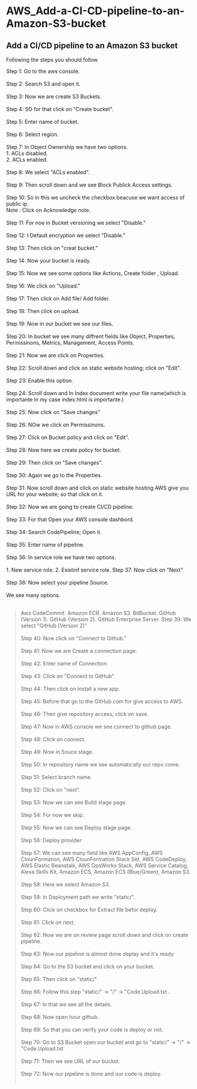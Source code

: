 # AWS_Add-a-CI-CD-pipeline-to-an-Amazon-S3-bucket


<H2>Add a CI/CD pipeline to an Amazon S3 bucket</H2>

Following the steps you should follow

Step 1: Go to the aws console.<br><br>
Step 2: Search S3 and open it.<br><br>
Step 3: Now we are create S3 Buckets.<br><br>
Step 4: SO for that click on "Create bucket".<br><br>
Step 5: Enter name of bucket. <br><br>
Step 6: Select region.<br><br>
Step 7: In Object Ownership we have two options.<br>
	1. ACLs disabled.<br>
	2. ACLs enabled.<br><br>
Step 8: We select "ACLs enabled".<br><br>
Step 9: Then scroll down and we see Block Publick Access settings.<br><br>
Step 10: So in this we uncheck the checkbox beacuse we want access of public ip.<br>
Note : Click on Acknowledge note.<br><br>
Step 11: For noe in Bucket versioning we select "Disable."<br><br>
Step 12: I Default encryption we select "Disable."<br><br>
Step 13: Then click on "creat bucket."<br><br>
Step 14: Now your bucket is ready.<br><br>
Step 15: Now we see some options like Actions, Create folder , Upload.<br><br>
Step 16: We click on "Upload."<br><br>
Step 17: Then click on Add file/ Add folder.<br><br>
Step 18: Then click on upload.<br><br>
Step 19: Now in our bucket we see our files.<br><br>
Step 20: In bucket we see many diffrent fields like Object, Properties, Permissinons, Metrics, Management, Access Points.<br><br>
Step 21: Now we are click on Properties.<br><br>
Step 22: Scroll down and click on static website hosting; click on "Edit".<br><br>
Step 23: Enable this option.<br><br>
Step 24: Scroll down and In Index document write your file name(which is importante in my case index.html is importante.)<br><br>
Step 25: Now click on "Save changes"<br><br>
Step 26: NOw we click on Permissinons.<br><br>
Step 27: Click on Bucket policy and click on "Edit".<br><br>
Step 28: Now here we create policy for bucket.<br><br>
Step 29: Then click on "Save changes".<br><br>
Step 30: Again we go to the Properties.<br><br>
Step 31: Now scroll down and click on static website hosting AWS give you URL for your website; so that click on it.<br><br>
Step 32: Now we are going to create CI/CD pipeline.<br><br>
Step 33: For that Open your AWS console dashbord.<br><br>
Step 34: Search CodePipeline; Open it.<br><br>
Step 35: Enter name of pipeline.<br><br>
Step 36: In service role we have two options.<br><br>
	1. New service role.
	2. Existinf service role.
Step 37: Now click on "Next"<br><br>
Step 38: Now select your pipeline Source.<br><br>
We see many options.<br><br>
> Aws CodeCommit.
> Amazon ECR.
> Amazon S3.
> BitBucket.
> GitHub (Version 1).
> GitHub (Version 2).
> GitHub Enterprise Server.
Step 39: We select "GitHub (Version 2)"<br><br>
Step 40: Now click on "Connect to Github."<br><br>
Step 41: Now we are Create a connection page.<br><br>
Step 42: Enter name of Connection.<br><br>
Step 43: Click on "Connect to GitHub"<br><br>
Step 44: Then click on install a new app.<br><br>
Step 45: Before that go to the GitHub.com for give access to AWS.<br><br>
Step 46: Then give repository access; click on save.<br><br>
Step 47: Now in AWS console we see connect to github page.<br><br>
Step 48: Click on connect.<br><br>
Step 49: Now in Souce stage.<br><br>
Step 50: In repository name we see automatically our repo come.<br><br>
Step 51: Select branch name.<br><br>
Step 52: Click on "next".<br><br>
Step 53: Now we can see Build stage page.<br><br>
Step 54: For now we skip.<br><br>
Step 55: Now we can see Deploy stage page.<br><br>
Step 56: Deploy provider <br><br>
Step 57: We can see many field like AWS AppConfig, AWS ClounFormation, AWS ClounFormation Stack Set, AWS CodeDeploy, AWS Elastic Beanstalk, AWS OpsWorks Stack, AWS Service Catalog, Alexa Skills Kit, Amazon ECS, Amazon ECS (Blue/Green), Amazon S3.<br><br>
Step 58: Here we select Amazon S3.<br><br>
Step 59: In Deployment path we write "static/".<br><br>
Step 60: Click on checkbox for Extract file befor deploy.<br><br>
Step 61: Click on next.<br><br>
Step 62: Now we are on review page scroll down and click on create pipeline.<br><br>
Step 63: Now our pipeline is almost done deplay and it's ready <br><br>
Step 64: Go to the S3 bucket and click on your bucket.<br><br>
Step 65: Then click on "static/"<br><br>
Step 66: Follow this step "static/" -> "/" -> "Code.Upload.txt .<br><br>
Step 67: In that we see all the details.<br><br>
Step 68: Now open hour github.<br><br>
Step 69: So that you can verify your code is deploy or not.<br><br>
Step 70: Go to S3 Bucket open our bucket and go to "static/" -> "/" -> "Code.Upload.txt <br><br>
Step 71: Then we see URL of our bucket.<br><br>
Step 72: Now our pipeline is done and our code is deploy.<br><br>

